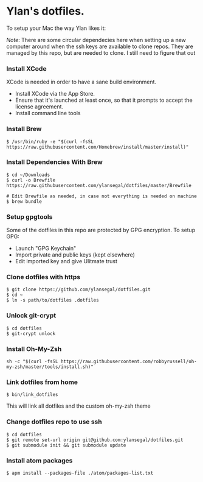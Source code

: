 Ylan's dotfiles.
================

To setup your Mac the way Ylan likes it:

*Note*: There are some circular dependecies here when setting up a new computer around when the ssh keys are
available to clone repos. They are managed by this repo, but are needed to clone. I still need to figure that out

### Install XCode

XCode is needed in order to have a sane build environment.
- Install XCode via the App Store.
- Ensure that it's launched at least once, so that it prompts to accept the license agreement.
- Install command line tools

### Install Brew

```
$ /usr/bin/ruby -e "$(curl -fsSL https://raw.githubusercontent.com/Homebrew/install/master/install)"
```

### Install Dependencies With Brew

```
$ cd ~/Downloads
$ curl -o Brewfile https://raw.githubusercontent.com/ylansegal/dotfiles/master/Brewfile

# Edit Brewfile as needed, in case not everything is needed on machine
$ brew bundle
```

### Setup gpgtools

Some of the dotfiles in this repo are protected by GPG encryption. To setup GPG:

- Launch "GPG Keychain"
- Import private and public keys (kept elsewhere)
- Edit imported key and give Ulitmate trust

### Clone dotfiles with https

```
$ git clone https://github.com/ylansegal/dotfiles.git
$ cd ~
$ ln -s path/to/dotfiles .dotfiles
```

### Unlock git-crypt

```
$ cd dotfiles
$ git-crypt unlock
```

### Install Oh-My-Zsh

```
sh -c "$(curl -fsSL https://raw.githubusercontent.com/robbyrussell/oh-my-zsh/master/tools/install.sh)"
```

### Link dotfiles from home

```
$ bin/link_dotfiles
```

This will link all dotfiles and the custom oh-my-zsh theme

### Change dotfiles repo to use ssh

```
$ cd dotfiles
$ git remote set-url origin git@github.com:ylansegal/dotfiles.git
$ git submodule init && git submodule update
```

### Install atom packages

```
$ apm install --packages-file ./atom/packages-list.txt
```
